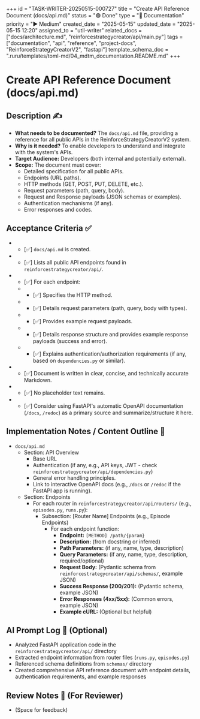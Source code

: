 +++
id = "TASK-WRITER-20250515-000727"
title = "Create API Reference Document (docs/api.md)"
status = "🟢 Done"
type = "📖 Documentation"
priority = "▶️ Medium"
created_date = "2025-05-15"
updated_date = "2025-05-15 12:20"
assigned_to = "util-writer"
related_docs = ["docs/architecture.md", "reinforcestrategycreator/api/main.py"]
tags = ["documentation", "api", "reference", "project-docs", "ReinforceStrategyCreatorV2", "fastapi"]
template_schema_doc = ".ruru/templates/toml-md/04_mdtm_documentation.README.md"
+++

# Create API Reference Document (docs/api.md)

## Description ✍️

*   **What needs to be documented?** The `docs/api.md` file, providing a reference for all public APIs in the ReinforceStrategyCreatorV2 system.
*   **Why is it needed?** To enable developers to understand and integrate with the system's APIs.
*   **Target Audience:** Developers (both internal and potentially external).
*   **Scope:** The document must cover:
    *   Detailed specification for all public APIs.
    *   Endpoints (URL paths).
    *   HTTP methods (GET, POST, PUT, DELETE, etc.).
    *   Request parameters (path, query, body).
    *   Request and Response payloads (JSON schemas or examples).
    *   Authentication mechanisms (if any).
    *   Error responses and codes.

## Acceptance Criteria ✅

*   - [✅] `docs/api.md` is created.
*   - [✅] Lists all public API endpoints found in `reinforcestrategycreator/api/`.
*   - [✅] For each endpoint:
    *   - [✅] Specifies the HTTP method.
    *   - [✅] Details request parameters (path, query, body with types).
    *   - [✅] Provides example request payloads.
    *   - [✅] Details response structure and provides example response payloads (success and error).
    *   - [✅] Explains authentication/authorization requirements (if any, based on `dependencies.py` or similar).
*   - [✅] Document is written in clear, concise, and technically accurate Markdown.
*   - [✅] No placeholder text remains.
*   - [✅] Consider using FastAPI's automatic OpenAPI documentation (`/docs`, `/redoc`) as a primary source and summarize/structure it here.

## Implementation Notes / Content Outline 📝

*   `docs/api.md`
    *   Section: API Overview
        *   Base URL
        *   Authentication (if any, e.g., API keys, JWT - check `reinforcestrategycreator/api/dependencies.py`)
        *   General error handling principles.
        *   Link to interactive OpenAPI docs (e.g., `/docs` or `/redoc` if the FastAPI app is running).
    *   Section: Endpoints
        *   For each router in `reinforcestrategycreator/api/routers/` (e.g., `episodes.py`, `runs.py`):
            *   Subsection: [Router Name] Endpoints (e.g., Episode Endpoints)
                *   For each endpoint function:
                    *   **Endpoint:** `[METHOD] /path/{param}`
                    *   **Description:** (from docstring or inferred)
                    *   **Path Parameters:** (if any, name, type, description)
                    *   **Query Parameters:** (if any, name, type, description, required/optional)
                    *   **Request Body:** (Pydantic schema from `reinforcestrategycreator/api/schemas/`, example JSON)
                    *   **Success Response (200/201):** (Pydantic schema, example JSON)
                    *   **Error Responses (4xx/5xx):** (Common errors, example JSON)
                    *   **Example cURL:** (Optional but helpful)

## AI Prompt Log 🤖 (Optional)

*   Analyzed FastAPI application code in the `reinforcestrategycreator/api/` directory
*   Extracted endpoint information from router files (`runs.py`, `episodes.py`)
*   Referenced schema definitions from `schemas/` directory
*   Created comprehensive API reference document with endpoint details, authentication requirements, and example responses

## Review Notes 👀 (For Reviewer)

*   (Space for feedback)